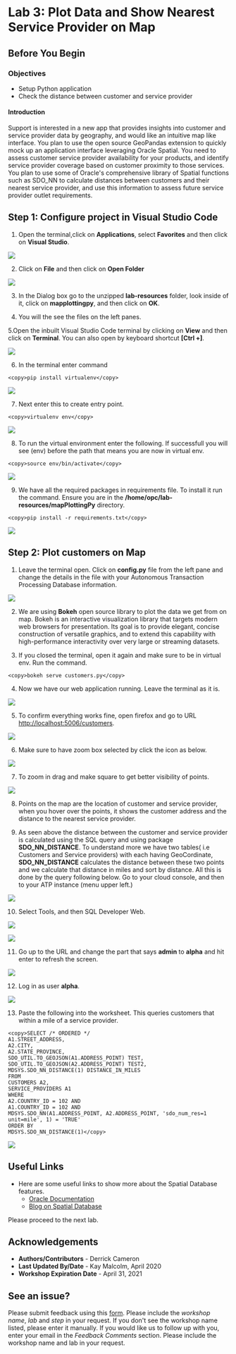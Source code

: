 # Lab 3: Plot Data and Show Nearest Service Provider on Map

## Before You Begin
### Objectives
- Setup Python application 
- Check the distance between customer and service provider

#### Introduction

Support is interested in a new app that provides insights into customer and service provider data by geography, and would like an intuitive map like interface.  You plan to use the open source GeoPandas extension to quickly mock up an application interface leveraging Oracle Spatial.  You need to assess customer service provider availability for your products, and identify service provider coverage based on customer proximity to those services.  You plan to use some of Oracle's comprehensive library of Spatial functions such as SDO_NN to calculate distances between customers and their nearest service provider, and use this information to assess future service provider outlet requirements.

## **Step 1:** Configure project in Visual Studio Code

1. Open the terminal,click on **Applications**, select **Favorites** and then click on **Visual Studio**.

  ![](images/1-1.png " ")

2. Click on **File** and then click on **Open Folder** 

  ![](images/1.png " ")

3. In the Dialog box go to the unzipped **lab-resources** folder, look inside of it, click on **mapplottingpy**, and then click on **OK**.

4. You will the see the files on the left panes.

5.Open the inbuilt Visual Studio Code terminal by clicking on **View** and then click on **Terminal**. You can also open by keyboard shortcut **[Ctrl +]**.

  ![](images/4.png " ")

6. In the terminal enter command 
  ```
  <copy>pip install virtualenv</copy>
  ```

  ![](images/5.png " ")

7. Next enter this to create entry point.
  ```
  <copy>virtualenv env</copy>
  ``` 
  ![](images/6.png " ")

8. To run the virtual environment enter the following.  If successfull you will see (env) before the path that means you are now in virtual env.
  ```
  <copy>source env/bin/activate</copy>
  ```

  ![](images/7.png " ")

9. We have all the required packages in requirements file. To install it run the command.  Ensure you are in the **/home/opc/lab-resources/mapPlottingPy** directory.
  ```
  <copy>pip install -r requirements.txt</copy>
  ```

![](images/8.png " ")

## **Step 2:** Plot customers on Map

1. Leave the terminal open. Click on **config.py** file from the left pane and change the details in the file with your Autonomous Transaction Processing Database information.  

  ![](images/9.png " ")

2. We are using **Bokeh** open source library to plot the data we get from  on map. Bokeh is an interactive visualization library that targets modern web browsers for presentation. Its goal is to provide elegant, concise construction of versatile graphics, and to extend this capability with high-performance interactivity over very large or streaming datasets.

3. If you closed the terminal, open it again and make sure to be in virtual env. Run the command.
  ```  
  <copy>bokeh serve customers.py</copy>
  ```
 
4. Now we have our web application running. Leave the terminal as it is.

  ![](images/003.png " ")

5. To confirm everything works fine, open firefox and go to URL [http://localhost:5006/customers](http://localhost:5006/customers).
    
  ![](images/001.png " ")

6. Make sure to have zoom box selected by click the icon as below.

  ![](images/002.png " ")

7. To zoom in drag and make square to get  better visibility of points.

  ![](images/map.gif " ")

8. Points on the map are the location of customer and service provider, when you hover over the points, it shows the customer address and the distance to the nearest service provider.

9.  As seen above the distance between the customer and service provider is calculated using the SQL query and using package **SDO\_NN\_DISTANCE**. To understand more we have two tables( i.e Customers and Service providers) with each having GeoCordinate, **SDO\_NN\_DISTANCE** calculates the distance between these two points and we calculate that distance in miles and sort by distance. All this is done by the query following below.  Go to your cloud console, and then to your ATP instance (menu upper left.)

  ![](images/004.png " ")

10. Select Tools, and then SQL Developer Web.

  ![](images/005.png " ")

  ![](images/006.png " ")

11. Go up to the URL and change the part that says **admin** to **alpha** and hit enter to refresh the screen.

  ![](images/007.png " ")

12. Log in as user **alpha**.

  ![](images/008.png " ")

13. Paste the following into the worksheet.  This queries customers that within a mile of a service provider.
  ``` 
  <copy>SELECT /* ORDERED */
  A1.STREET_ADDRESS,
  A2.CITY,
  A2.STATE_PROVINCE,
  SDO_UTIL.TO_GEOJSON(A1.ADDRESS_POINT) TEST,
  SDO_UTIL.TO_GEOJSON(A2.ADDRESS_POINT) TEST2,
  MDSYS.SDO_NN_DISTANCE(1) DISTANCE_IN_MILES
  FROM
  CUSTOMERS A2,
  SERVICE_PROVIDERS A1
  WHERE
  A2.COUNTRY_ID = 102 AND 
  A1.COUNTRY_ID = 102 AND
  MDSYS.SDO_NN(A1.ADDRESS_POINT, A2.ADDRESS_POINT, 'sdo_num_res=1 unit=mile', 1) = 'TRUE'
  ORDER BY
  MDSYS.SDO_NN_DISTANCE(1)</copy>
  ```

  ![](images/009.png " ")

## Useful Links
- Here are some useful links to show more about the Spatial Database features.
    - [Oracle Documentation](https://docs.oracle.com/database/121/SPATL/sdo_nn.htm#SPATL1032)
    - [Blog on Spatial Database](https://blogs.oracle.com/oraclespatial/spatial-with-python-and-geopandas-made-easy-with-cx_oracle)

Please proceed to the next lab.

## Acknowledgements

- **Authors/Contributors** - Derrick Cameron
- **Last Updated By/Date** - Kay Malcolm, April 2020
- **Workshop Expiration Date** - April 31, 2021

## See an issue?
Please submit feedback using this [form](https://apexapps.oracle.com/pls/apex/f?p=133:1:::::P1_FEEDBACK:1). Please include the *workshop name*, *lab* and *step* in your request.  If you don't see the workshop name listed, please enter it manually. If you would like us to follow up with you, enter your email in the *Feedback Comments* section.    Please include the workshop name and lab in your request. 
